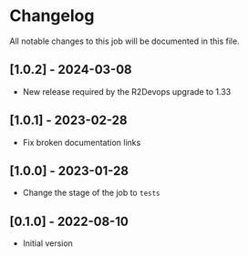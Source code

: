 # Changelog
All notable changes to this job will be documented in this file.

## [1.0.2] - 2024-03-08
* New release required by the R2Devops upgrade to 1.33

## [1.0.1] - 2023-02-28
* Fix broken documentation links

## [1.0.0] - 2023-01-28
* Change the stage of the job to `tests`
 
## [0.1.0] - 2022-08-10
* Initial version
